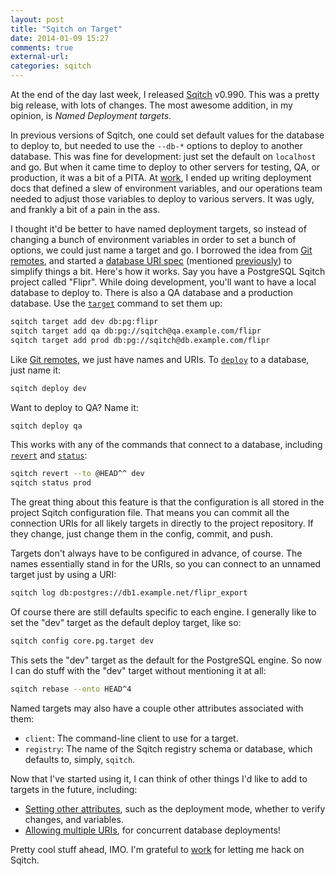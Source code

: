 ```yaml
---
layout: post
title: "Sqitch on Target"
date: 2014-01-09 15:27
comments: true
external-url: 
categories: sqitch
---
```


At the end of the day last week, I released [Sqitch] v0.990. This was a
pretty big release, with lots of changes. The most awesome addition, in my
opinion, is *Named Deployment targets.*

In previous versions of Sqitch, one
could set default values for the database to deploy to, but needed to use the
`--db-*` options to deploy to another database. This was fine for
development: just set the default on `localhost` and go. But when it came
time to deploy to other servers for testing, QA, or production, it was a bit
of a PITA. At [work], I ended up writing deployment docs that defined a slew
of environment variables, and our operations team needed to adjust those
variables to deploy to various servers. It was ugly, and frankly a bit of a
pain in the ass.

I thought it'd be better to have named deployment targets, so instead of
changing a bunch of environment variables in order to set a bunch of options,
we could just name a target and go. I borrowed the idea from [Git remotes],
and started a [database URI spec] (mentioned [previously]) to simplify things
a bit. Here's how it works. Say you have a PostgreSQL Sqitch project called
"Flipr". While doing development, you'll want to have a local database to
deploy to. There is also a QA database and a production database. Use the
[`target`] command to set them up:

``` sh Sqitch Targeting
sqitch target add dev db:pg:flipr
sqitch target add qa db:pg://sqitch@qa.example.com/flipr
sqitch target add prod db:pg://sqitch@db.example.com/flipr
```

Like [Git remotes], we just have names and URIs. To [`deploy`] to a database,
just name it:

``` sh Deploy to Dev
sqitch deploy dev
```

Want to deploy to QA? Name it:

``` sh Deploy to QA
sqitch deploy qa
```

This works with any of the commands that connect to a database, including
[`revert`] and [`status`]:

``` sh Targeted revert, Status
sqitch revert --to @HEAD^^ dev
sqitch status prod
```
The great thing about this feature is that the configuration is all stored
in the project Sqitch configuration file. That means you can commit all the
connection URIs for all likely targets in directly to the project repository.
If they change, just change them in the config, commit, and push.

Targets don't always have to be configured in advance, of course. The names
essentially stand in for the URIs, so you can connect to an unnamed target
just by using a URI:

``` sh URI Targeting
sqitch log db:postgres://db1.example.net/flipr_export
```

Of course there are still defaults specific to each engine. I generally like
to set the "dev" target as the default deploy target, like so:

``` sh Configure Default Target
sqitch config core.pg.target dev
```

This sets the "dev" target as the default for the PostgreSQL engine. So now I
can do stuff with the "dev" target without mentioning it at all:

``` sh Rebase Dev Target
sqitch rebase --onto HEAD^4
```

Named targets may also have a couple other attributes associated with them:

* `client`: The command-line client to use for a target.
* `registry`: The name of the Sqitch registry schema or database, which defaults to, simply, `sqitch`.

Now that I've started using it, I can think of other things I'd like to add to targets in the future, including:

* [Setting other attributes], such as the deployment mode, whether to verify changes, and variables.
* [Allowing multiple URIs], for concurrent database deployments!

Pretty cool stuff ahead, IMO. I'm grateful to [work] for letting me hack on
Sqitch.

[Sqitch]: http://sqitch.org/
[Git remotes]: http://git-scm.com/docs/git-remote
[work]: http://www.iovation.com/
[database URI spec]: https://github.com/theory/uri-db
[previously]: /rfc/2013/11/26/toward-a-database-uri-standard/
[`target`]: https://metacpan.org/pod/sqitch-target
[`deploy`]: https://metacpan.org/pod/sqitch-deploy
[`revert`]: https://metacpan.org/pod/sqitch-revert
[`status`]: https://metacpan.org/pod/sqitch-status
[Setting other attributes]: https://github.com/theory/sqitch/issues/143
[Allowing multiple URIs]: https://github.com/theory/sqitch/issues/135
